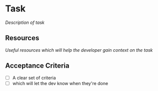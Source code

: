 # Task

_Description of task_

## Resources

_Useful resources which will help the developer gain context on the task_

## Acceptance Criteria

- [ ] A clear set of criteria
- [ ] which will let the dev know when they're done